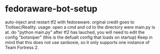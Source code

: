 # fedoraware-bot-setup
auto-inject and restart tf2 with fedoraware. orginal credit goes to Trollsec/Reality.
usage: open a cmd and cd to the directory were main.py is at.
do "python main.py"
after tf2 has lauched, you will need to edit the config "botsniper" (this is the defualt config that loads on startup)
Keep in mind that this does not use sanboxie, so it only supports one instance of Team Fortress 2.
